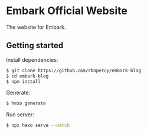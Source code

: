 # Embark Official Website

The website for Embark.

## Getting started

Install dependencies:

``` bash
$ git clone https://github.com/rbnpercy/embark-blog
$ cd embark-blog
$ npm install
```

Generate:

``` bash
$ hexo generate
```

Run server:

``` bash
$ npx hexo serve --watch
```
